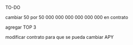 TO-DO

cambiar 50 por 50 000 000 000 000 000 000 en contrato

agregar TOP 3

modificar contrato para que se pueda cambiar APY


